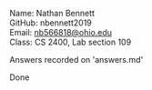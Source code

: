   Name: Nathan Bennett  
GitHub: nbennett2019  
 Email: nb566818@ohio.edu  
 Class: CS 2400, Lab section 109  

Answers recorded on 'answers.md'  

Done
